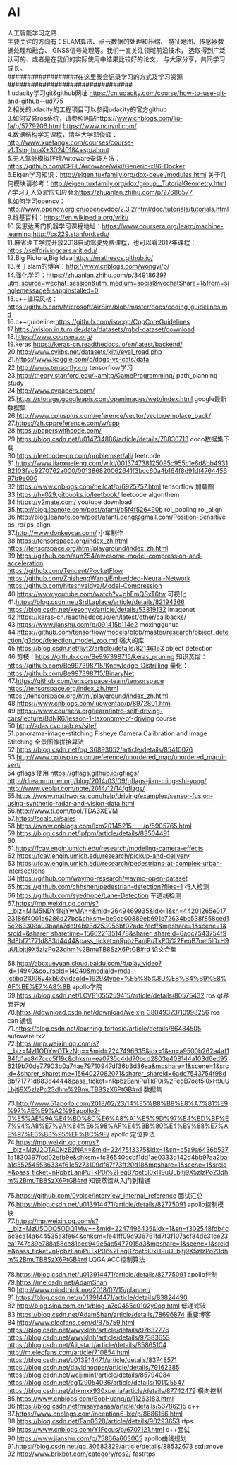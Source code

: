 # AI
人工智能学习之路   
主要关注的方向有：SLAM算法、点云数据的处理和压缩、 特征地图、传感器数据处理和融合、 GNSS信号处理等。我们一直关注领域前沿技术， 选取得到广泛认可的、或者是在我们的实际使用中结果比较好的论文， 与大家分享，共同学习成长。   
##################在这里我会记录学习的方式及学习资源################################  
1.udacity学习git&github网址  https://cn.udacity.com/course/how-to-use-git-and-github--ud775  
2.相关的udacity的工程项目可以参阅udacity的官方github   
3.如何安装ros系统，请参照网站https://www.cnblogs.com/liu-fa/p/5779206.html    https://www.ncnynl.com/   
4.数据结构学习课程，清华大学邓俊辉：http://www.xuetangx.com/courses/course-v1:TsinghuaX+30240184+sp/about    
5.无人驾驶模拟环境Autoware安装方法：https://github.com/CPFL/Autoware/wiki/Generic-x86-Docker   
6.Eigen学习知识：http://eigen.tuxfamily.org/dox-devel/modules.html  关于几何模块请参考：http://eigen.tuxfamily.org/dox/group__TutorialGeometry.html   
7.学习无人驾驶应知应会:https://zhuanlan.zhihu.com/p/27686577   
8.如何学习opencv：http://www.opencv.org.cn/opencvdoc/2.3.2/html/doc/tutorials/tutorials.html  
9.维基百科：https://en.wikipedia.org/wiki/   
10.吴恩达两门机器学习课程地址：https://www.coursera.org/learn/machine-learning;http://cs229.stanford.edu/    
11.麻省理工学院开放2018自动驾驶免费课程，也可以看2017年课程：https://selfdrivingcars.mit.edu/  
12.Big Picture,Big Idea:https://matheecs.github.io/   
13.关于slam的博客：http://www.cnblogs.com/wongyi/p/    
14.强化学习：https://zhuanlan.zhihu.com/p/34918639?utm_source=wechat_session&utm_medium=social&wechatShare=1&from=singlemessage&isappinstalled=0   
15.c++编程风格：https://github.com/Microsoft/AirSim/blob/master/docs/coding_guidelines.md   
16.c++guideline:https://github.com/isocpp/CppCoreGuidelines   
17.https://vision.in.tum.de/data/datasets/rgbd-dataset/download  
18.https://www.coursera.org/  
19.keras  https://keras-cn.readthedocs.io/en/latest/backend/  
20.http://www.cvlibs.net/datasets/kitti/eval_road.php  
21.https://www.kaggle.com/c/dogs-vs-cats/data  
22.http://www.tensorfly.cn/ tensorflow学习  
23.http://theory.stanford.edu/~amitp/GameProgramming/  path_planning study   
24.http://www.cvpapers.com/   
25.https://storage.googleapis.com/openimages/web/index.html  google最新数据集  
26.http://www.cplusplus.com/reference/vector/vector/emplace_back/  
27.https://zh.cppreference.com/w/cpp  
28.https://paperswithcode.com/   
29.https://blog.csdn.net/u014734886/article/details/78830713 coco数据集下载  
30.https://leetcode-cn.com/problemset/all/  leetcode   
31.https://www.liaoxuefeng.com/wiki/001374738125095c955c1e6d8bb493182103fac9270762a000/001386820062641f3bcc60a4b164f8d91df476445697b9e000   
32.https://www.cnblogs.com/hellcat/p/6925757.html tensorflow 加载图   
33.https://hk029.gitbooks.io/leetbook/  leetcode algorithem  
34.https://y2mate.com/  youtube download  
35.http://blog.leanote.com/post/afanti/b5f4f526490b  roi_pooling roi_align  
36.http://blog.leanote.com/post/afanti.deng@gmail.com/Position-Sensitive ps_roi  ps_align  
37.http://www.donkeycar.com/  小车制作  
38.https://tensorspace.org/index_zh.html  https://tensorspace.org/html/playground/index_zh.html  
39.https://github.com/sun254/awesome-model-compression-and-acceleration  
  https://github.com/Tencent/PocketFlow  
  https://github.com/ZhishengWang/Embedded-Neural-Network  
  https://github.com/hiteshvaidya/Model-Compression  
40.https://www.youtube.com/watch?v=ghEmQSxT6tw 可视化  
41.https://blog.csdn.net/SrdLaplace/article/details/82194366 https://blog.csdn.net/kesonyk/article/details/53819132  imagenet  
42.https://keras-cn.readthedocs.io/en/latest/other/callbacks/   
43.https://www.jianshu.com/p/091415b114e2  moxingguhua  
44.https://github.com/tensorflow/models/blob/master/research/object_detection/g3doc/detection_model_zoo.md  强大的库  
45.https://blog.csdn.net/ljyt2/article/details/82146163  object detection  
46.剪枝：https://github.com/Be997398715/keras_pruning
知识蒸馏：https://github.com/Be997398715/Knowledge_Distrilling
量化：https://github.com/Be997398715/BinaryNet   
47.https://github.com/tensorspace-team/tensorspace  https://tensorspace.org/index_zh.html  https://tensorspace.org/html/playground/index_zh.html  
48.https://www.cnblogs.com/luowentao/p/8972801.html  
49.https://www.coursera.org/learn/intro-self-driving-cars/lecture/BdNR6/lesson-1-taxonomy-of-driving  course  
50.http://adas.cvc.uab.es/site/    
51.panorama-image-stitching    Fisheye Camera Calibration and Image Stitching  全景图像拼接算法  
52.https://blog.csdn.net/qq_36893052/article/details/85410076   
53.http://www.cplusplus.com/reference/unordered_map/unordered_map/insert/  
54.gflags 使用 https://gflags.github.io/gflags/ http://dreamrunner.org/blog/2014/03/09/gflags-jian-ming-shi-yong/ http://www.yeolar.com/note/2014/12/14/gflags/  
55.https://www.mathworks.com/help/driving/examples/sensor-fusion-using-synthetic-radar-and-vision-data.html    
56.http://www.ti.com/tool/TDA3XEVM    
57.https://scale.ai/sales  
58.https://www.cnblogs.com/lxm20145215----/p/5905765.html 
59.https://blog.csdn.net/ipfpm/article/details/83504491  
60.     
61.https://fcav.engin.umich.edu/research/modeling-camera-effects  
62.https://fcav.engin.umich.edu/research/pickup-and-delivery  
63.https://fcav.engin.umich.edu/research/pedestrians-at-complex-urban-intersections  
64.https://github.com/waymo-research/waymo-open-dataset  
65.https://github.com/chhshen/pedestrian-detection?files=1   行人检测  
66.https://github.com/syedhope/Lane-Detection  车道线检测  
67.https://mp.weixin.qq.com/s?__biz=MjM5NDY4NjYwMA==&mid=2649469935&idx=1&sn=44201265e01723186f4001a6286d27bc&chksm=be9ce00889eb691e72634bc538f858ced15e263308a03baaa7de94b08d253056bf02adc7ecff&mpshare=1&scene=1&srcid=&sharer_sharetime=1566221351478&sharer_shareid=6adc7543754f98d8bf71771d883d4444&pass_ticket=nRpbzEaniPuTkP0i%2FeqB7oet5l0xH9uULbjtj9X5zIzPo23dhm%2BmuTB8SzX6PtGB#rd   论文合集  

68.http://abcxueyuan.cloud.baidu.com/#/play_video?id=14940&courseId=14940&mediaId=mda-jctibq21006y4xb9&videoId=1929&type=%E5%85%8D%E8%B4%B9%E8%AF%BE%E7%A8%8B   apollo学院  
69.https://blog.csdn.net/LOVE1055259415/article/details/80575432  ros qt界面开发  
70.https://download.csdn.net/download/weixin_38049323/10998256  ros can 通信   
71.https://blog.csdn.net/learning_tortosie/article/details/86484505   autoware tx2   
72.https://mp.weixin.qq.com/s?__biz=MzI1ODYwOTkzNg==&mid=2247496635&idx=1&sn=a9500b262a4af184fd1ae847ccc5f19c&chksm=ea0735c4dd70bcd2803e408144a103d6ed956219b70de77903b0a74ae79710947df36b3d36ea&mpshare=1&scene=1&srcid=&sharer_sharetime=1564027082071&sharer_shareid=6adc7543754f98d8bf71771d883d4444&pass_ticket=nRpbzEaniPuTkP0i%2FeqB7oet5l0xH9uULbjtj9X5zIzPo23dhm%2BmuTB8SzX6PtGB#rd  数据集   

73.http://www.51apollo.com/2018/02/23/14%E5%B8%B8%E8%A7%81%E9%97%AE%E9%A2%98apollo2-0%E5%AE%9A%E4%BD%8D%E6%A8%A1%E5%9D%97%E4%BD%BF%E7%94%A8%E7%9A%84%E6%98%AF%E4%BB%80%E4%B9%88%E7%AE%97%E6%B3%95%EF%BC%9F/   apollo 定位算法  
74.https://mp.weixin.qq.com/s?__biz=MzU2OTA0NzE2NA==&mid=2247513375&idx=1&sn=c5a9a6436b5371d1830397fcd02efb9e&chksm=fc86540ccbf1dd1ae0333d142d4bb97aa2baa1d352545536334f61c5273109df67f73ff20d18&mpshare=1&scene=1&srcid=&pass_ticket=nRpbzEaniPuTkP0i%2FeqB7oet5l0xH9uULbjtj9X5zIzPo23dhm%2BmuTB8SzX6PtGB#rd  知识蒸馏从入门到精通   

75.https://github.com/0voice/interview_internal_reference  面试汇总    
76.https://blog.csdn.net/u013914471/article/details/82775091  apollo控制模块  
77.https://mp.weixin.qq.com/s?__biz=MzU5ODQ5ODQ1Mw==&mid=2247496435&idx=1&sn=f302548fdb4c6c8ca14a644535a3fe64&chksm=fe41ff09c936761fd7f3f107acf84dc31ce23ea1747c39e788a58ce81bec949e5ac5477015d3&mpshare=1&scene=1&srcid=&pass_ticket=nRpbzEaniPuTkP0i%2FeqB7oet5l0xH9uULbjtj9X5zIzPo23dhm%2BmuTB8SzX6PtGB#rd  LQGA ACC控制算法  

78.https://blog.csdn.net/u013914471/article/details/82775091  apollo控制   
79.https://me.csdn.net/AdamShan  
80.http://www.mindthink.me/2018/07/15/planner/  
81.https://blog.csdn.net/u013914471/article/details/83824490  
82.http://blog.sina.com.cn/s/blog_a7c0455c0102y9og.html   低通滤波  
83.https://blog.csdn.net/AdamShan/article/details/78696874  重要博客  
84.http://www.elecfans.com/d/875759.html  https://blog.csdn.net/wwyklnh/article/details/97637776 https://blog.csdn.net/wwyklnh/article/details/97383653   https://blog.csdn.net/Ali_start/article/details/85865104    http://m.elecfans.com/article/710854.html https://blog.csdn.net/u013914471/article/details/83748571 https://blog.csdn.net/davidhopper/article/details/79162385 https://blog.csdn.net/weijimin1/article/details/85794084 https://blog.csdn.net/cg129054036/article/details/101125547 https://blog.csdn.net/zhkmxx930xperia/article/details/87742479 横向控制   
85.https://www.cnblogs.com/BobHuang/p/11263183.html   
86.https://blog.csdn.net/misayaaaaa/article/details/53786215    c++  
87.https://www.cnblogs.com/inception6-lxc/p/8686156.html  
88.https://blog.csdn.net/Fan0628/article/details/90293653  rtps  
89.https://www.cnblogs.com/Y1Focus/p/6707121.html  c++面试  
90.https://www.jianshu.com/p/75866a603065   apollo曲线规划  
91.https://blog.csdn.net/qq_30683329/article/details/88532673  std::move  
92.http://www.brixbot.com/category/ros2/  fastrtps  

 
